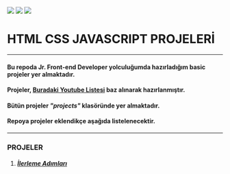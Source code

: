 <img  src="https://skillicons.dev/icons?i=html" /> <img  src="https://skillicons.dev/icons?i=css" /> <img  src="https://skillicons.dev/icons?i=js" />

# HTML CSS JAVASCRIPT PROJELERİ

<hr>

#### Bu repoda Jr. Front-end Developer yolculuğumda hazırladığım basic projeler yer almaktadır.

#### Projeler, [Buradaki Youtube Listesi]() baz alınarak hazırlanmıştır.

#### Bütün projeler *"projects"* klasöründe yer almaktadır.

#### Repoya projeler eklendikçe aşağıda listelenecektir.

<hr>

### PROJELER

1. ##### [İlerleme Adımları](https://github.com/burcusarii/html-css-js-projects/tree/main/projects/project-1)